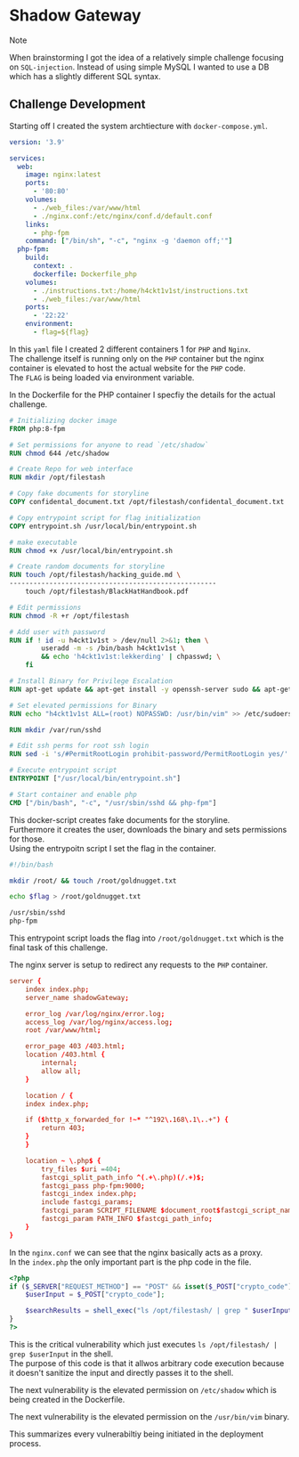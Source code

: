 # Shadow Gateway

> [!NOTE]
>
> When brainstorming I got the idea of a relatively simple challenge focusing on `SQL-injection`. 
> Instead of using simple MySQL I wanted to use a DB which has a slightly different SQL syntax.

## Challenge Development

Starting off I created the system archtiecture with `docker-compose.yml`. <br/>
```yml
version: '3.9'

services:
  web:
    image: nginx:latest
    ports:
      - '80:80'
    volumes:
      - ./web_files:/var/www/html
      - ./nginx.conf:/etc/nginx/conf.d/default.conf
    links:
      - php-fpm
    command: ["/bin/sh", "-c", "nginx -g 'daemon off;'"]
  php-fpm:
    build:
      context: .  
      dockerfile: Dockerfile_php  
    volumes:
      - ./instructions.txt:/home/h4ckt1v1st/instructions.txt
      - ./web_files:/var/www/html
    ports:
      - '22:22'
    environment:
      - flag=${flag}
```

In this `yaml` file I created 2 different containers 1 for `PHP` and `Nginx`. <br/>
The challenge itself is running only on the `PHP` container but the nginx container is elevated to host the actual website for the `PHP` code. <br/>
The `FLAG` is being loaded via environment variable. <br/> 

In the Dockerfile for the PHP container I specfiy the details for the actual challenge. <br/>
```Dockerfile
# Initializing docker image 
FROM php:8-fpm

# Set permissions for anyone to read `/etc/shadow`
RUN chmod 644 /etc/shadow

# Create Repo for web interface
RUN mkdir /opt/filestash

# Copy fake documents for storyline
COPY confidental_document.txt /opt/filestash/confidental_document.txt

# Copy entrypoint script for flag initialization
COPY entrypoint.sh /usr/local/bin/entrypoint.sh

# make executable
RUN chmod +x /usr/local/bin/entrypoint.sh

# Create random documents for storyline
RUN touch /opt/filestash/hacking_guide.md \
----------------------------------------------------
    touch /opt/filestash/BlackHatHandbook.pdf 

# Edit permissions
RUN chmod -R +r /opt/filestash

# Add user with password 
RUN if ! id -u h4ckt1v1st > /dev/null 2>&1; then \
        useradd -m -s /bin/bash h4ckt1v1st \
        && echo 'h4ckt1v1st:lekkerding' | chpasswd; \
    fi

# Install Binary for Privilege Escalation
RUN apt-get update && apt-get install -y openssh-server sudo && apt-get install -y vim

# Set elevated permissions for Binary
RUN echo "h4ckt1v1st ALL=(root) NOPASSWD: /usr/bin/vim" >> /etc/sudoers

RUN mkdir /var/run/sshd

# Edit ssh perms for root ssh login
RUN sed -i 's/#PermitRootLogin prohibit-password/PermitRootLogin yes/' /etc/ssh/sshd_config

# Execute entrypoint script
ENTRYPOINT ["/usr/local/bin/entrypoint.sh"]

# Start container and enable php
CMD ["/bin/bash", "-c", "/usr/sbin/sshd && php-fpm"]
```

This docker-script creates fake documents for the storyline. <br/>
Furthermore it creates the user, downloads the binary and sets permissions for those. <br/>
Using the entrypoitn script I set the flag in the container. <br/>
```sh
#!/bin/bash

mkdir /root/ && touch /root/goldnugget.txt

echo $flag > /root/goldnugget.txt

/usr/sbin/sshd
php-fpm
```

This entrypoint script loads the flag into `/root/goldnugget.txt` which is the final task of this challenge. <br/>

The nginx server is setup to redirect any requests to the `PHP` container. <br/>
```conf
server {
    index index.php;
    server_name shadowGateway;

    error_log /var/log/nginx/error.log;
    access_log /var/log/nginx/access.log;
    root /var/www/html;

    error_page 403 /403.html;
    location /403.html {
        internal;
        allow all;
    }

    location / {
    index index.php;

    if ($http_x_forwarded_for !~* "^192\.168\.1\..+") {
        return 403;
    }
    }

    location ~ \.php$ {
        try_files $uri =404;
        fastcgi_split_path_info ^(.+\.php)(/.+)$;
        fastcgi_pass php-fpm:9000;
        fastcgi_index index.php;
        include fastcgi_params;
        fastcgi_param SCRIPT_FILENAME $document_root$fastcgi_script_name;
        fastcgi_param PATH_INFO $fastcgi_path_info;
    }
}
```

In the `nginx.conf` we can see that the nginx basically acts as a proxy. <br/>
In the `index.php` the only important part is the php code in the file. <br/>
```php
<?php
if ($_SERVER["REQUEST_METHOD"] == "POST" && isset($_POST["crypto_code"])) {
    $userInput = $_POST["crypto_code"];

    $searchResults = shell_exec("ls /opt/filestash/ | grep " $userInput);
}
?>
```

This is the critical vulnerability which just executes `ls /opt/filestash/ | grep $userInput` in the shell. <br/>
The purpose of this code is that it allwos arbitrary code execution because it doesn't sanitize the input and directly passes it to the shell. <br/>

The next vulnerability is the elevated permission on `/etc/shadow` which is being created in the Dockerfile. <br/>

The next vulnerability is the elevated permission on the `/usr/bin/vim` binary. 

This summarizes every vulnerabiltiy being initiated in the deployment process.









